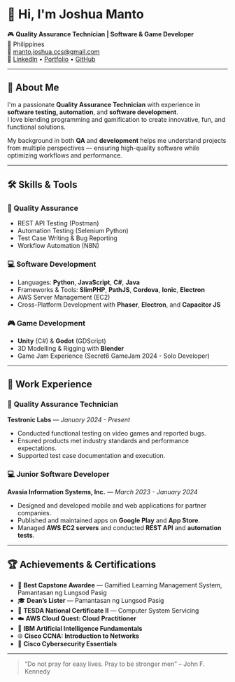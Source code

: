 # 👋 Hi, I'm Joshua Manto

🎮 **Quality Assurance Technician | Software & Game Developer**  
📍 Philippines  
📧 [manto.joshua.ccs@gmail.com](mailto:manto.joshua.ccs@gmail.com)  
🔗 [LinkedIn](https://www.linkedin.com/in/joshua-manto-19466a267/) • [Portfolio](https://mantojoshua.github.io/) • [GitHub](https://github.com/mantojoshua)

---

## 🧩 About Me

I'm a passionate **Quality Assurance Technician** with experience in **software testing, automation**, and **software development**.  
I love blending programming and gamification to create innovative, fun, and functional solutions.

My background in both **QA** and **development** helps me understand projects from multiple perspectives — ensuring high-quality software while optimizing workflows and performance.

---

## 🛠️ Skills & Tools

### 🧪 Quality Assurance
- REST API Testing (Postman)
- Automation Testing (Selenium Python)
- Test Case Writing & Bug Reporting
- Workflow Automation (N8N)

### 💻 Software Development
- Languages: **Python**, **JavaScript**, **C#**, **Java**
- Frameworks & Tools: **SlimPHP**, **PathJS**, **Cordova**, **Ionic**, **Electron**
- AWS Server Management (EC2)
- Cross-Platform Development with **Phaser**, **Electron**, and **Capacitor JS**

### 🎮 Game Development
- **Unity** (C#) & **Godot** (GDScript)
- 3D Modelling & Rigging with **Blender**
- Game Jam Experience (Secret6 GameJam 2024 - Solo Developer)

---

## 💼 Work Experience

### 🧠 **Quality Assurance Technician**  
**Testronic Labs** — *January 2024 - Present*  
- Conducted functional testing on video games and reported bugs.  
- Ensured products met industry standards and performance expectations.  
- Supported test case documentation and execution.

### 💻 **Junior Software Developer**  
**Avasia Information Systems, Inc.** — *March 2023 - January 2024*  
- Designed and developed mobile and web applications for partner companies.  
- Published and maintained apps on **Google Play** and **App Store**.  
- Managed **AWS EC2 servers** and conducted **REST API** and **automation tests**.  

---

## 🏆 Achievements & Certifications
- 🥇 **Best Capstone Awardee** — Gamified Learning Management System, Pamantasan ng Lungsod Pasig  
- 🎓 **Dean’s Lister** — Pamantasan ng Lungsod Pasig  
- 🧾 **TESDA National Certificate II** — Computer System Servicing  
- ☁️ **AWS Cloud Quest: Cloud Practitioner**  
- 🧠 **IBM Artificial Intelligence Fundamentals**  
- 🌐 **Cisco CCNA: Introduction to Networks**  
- 🔐 **Cisco Cybersecurity Essentials**


---

> “Do not pray for easy lives. Pray to be stronger men” – John F. Kennedy
